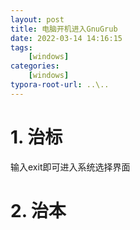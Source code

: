 ```yaml
---
layout: post
title: 电脑开机进入GnuGrub
date: 2022-03-14 14:16:15
tags: 
    [windows] 
categories: 
    [windows]
typora-root-url: ..\..
---
```


# 1. 治标

输入exit即可进入系统选择界面

# 2. 治本